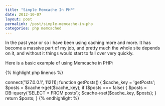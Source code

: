 ```yaml
---
title: "Simple Memcache In PHP"
date: 2012-10-07
layout: post
permalink: /post/simple-memcache-in-php
categories: php memcached
---
```


In the past year or so i have been using caching more and more. It has become a massive part of my job, and pretty much the whole site depends on it, and without it things would start to fall over very quickly.

Here is a basic example of using Memcache in PHP:

{% highlight php linenos %}
<?php
$cache = new Memcache;
$cache->connect('127.0.0.1', 11211);

function getPosts()
{
    $cache_key = 'getPosts';
    $posts = $cache->get($cache_key);

    if ($posts === false)
    {
        $posts = DB::query('SELECT * FROM posts');
        $cache->set($cache_key, $posts);
    }

    return $posts;
}
{% endhighlight %}
